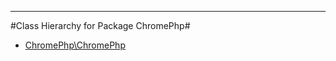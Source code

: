 - - -

#Class Hierarchy for Package ChromePhp#<ul>
<li><a href="">ChromePhp\ChromePhp</a></li>
</ul>
